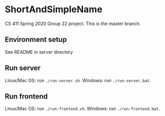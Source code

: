 # ShortAndSimpleName
CS 411 Spring 2020 Group 22 project.
This is the master branch.

## Environment setup
See README in server directory

## Run server
Linux/Mac OS: run `./run-server.sh`.
Windows: run `./run-server.bat`.

## Run frontend
Linux/Mac OS: run `./run-frontend.sh`.
Windows: run `./run-frontend.bat`.
